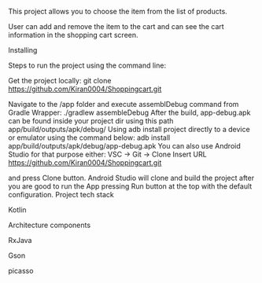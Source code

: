 This project allows you to choose the item from the list of products.

User can add and remove the item to the cart and can see the cart information in the shopping cart screen.


Installing

Steps to run the project using the command line:

Get the project locally:
git clone https://github.com/Kiran0004/Shoppingcart.git

Navigate to the /app folder and execute assemblDebug command from Gradle Wrapper:
./gradlew assembleDebug After the build, app-debug.apk can be found inside your project dir using this path app/build/outputs/apk/debug/
Using adb install project directly to a device or emulator using the command below:
adb install app/build/outputs/apk/debug/app-debug.apk
You can also use Android Studio for that purpose either: VSC -> Git -> Clone Insert URL https://github.com/Kiran0004/Shoppingcart.git

and press Clone button. Android Studio will clone and build the project after you are good to run the App pressing Run button at the top with the default configuration. Project tech stack

Kotlin


Architecture components

RxJava

Gson

picasso

